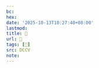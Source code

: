 ```yaml
---
bc:
hex:
date: '2025-10-13T10:27:40+08:00'
lastmod:
title: 􄙼
url: 􄙼
tags: [𤅊]
src: DCCV
note:
---
```

